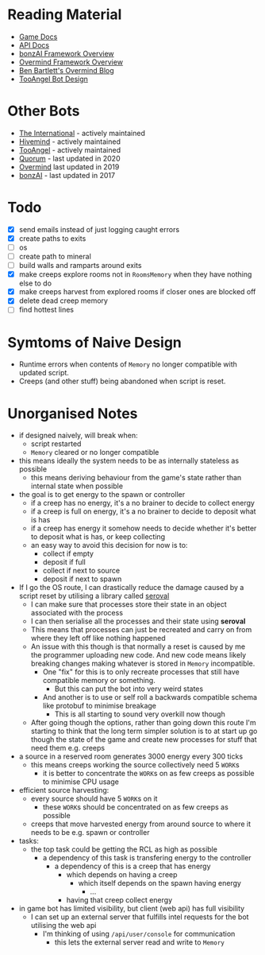 # Reading Material
- [Game Docs](https://docs.screeps.com/)
- [API Docs](https://docs.screeps.com/api/)
- [bonzAI Framework Overview](https://github.com/bonzaiferroni/bonzAI/wiki/Framework-Overview)
- [Overmind Framework Overview](https://github.com/bencbartlett/Overmind/wiki/Framework-overview)
- [Ben Bartlett's Overmind Blog](https://bencbartlett.com/projects/overmind/)
- [TooAngel Bot Design](https://github.com/TooAngel/screeps/blob/master/doc/Design.md)

# Other Bots
- [The International](https://github.com/The-International-Screeps-Bot/The-International-Open-Source) - actively
  maintained
- [Hivemind](https://github.com/Mirroar/hivemind) - actively maintained
- [TooAngel](https://github.com/TooAngel/screeps/) - actively maintained
- [Quorum](https://github.com/ScreepsQuorum/screeps-quorum/) - last updated in 2020
- [Overmind](https://github.com/bencbartlett/overmind) last updated in 2019
- [bonzAI](https://github.com/bonzaiferroni/bonzAI) - last updated in 2017

# Todo
- [x] send emails instead of just logging caught errors
- [x] create paths to exits
- [ ] os
- [ ] create path to mineral
- [ ] build walls and ramparts around exits
- [x] make creeps explore rooms not in `RoomsMemory` when they have nothing else to do
- [x] make creeps harvest from explored rooms if closer ones are blocked off
- [x] delete dead creep memory
- [ ] find hottest lines

# Symtoms of Naive Design
- Runtime errors when contents of `Memory` no longer compatible with updated script.
- Creeps (and other stuff) being abandoned when script is reset.

# Unorganised Notes
- if designed naively, will break when:
  - script restarted
  - `Memory` cleared or no longer compatible
- this means ideally the system needs to be as internally stateless as possible
  - this means deriving behaviour from the game's state rather than internal state when possible
- the goal is to get energy to the spawn or controller
  - if a creep has no energy, it's a no brainer to decide to collect energy
  - if a creep is full on energy, it's a no brainer to decide to deposit what is has
  - if a creep has energy it somehow needs to decide whether it's better to deposit what is has, or keep collecting
  - an easy way to avoid this decision for now is to:
    - collect if empty
    - deposit if full
    - collect if next to source
    - deposit if next to spawn
- If I go the OS route, I can drastically reduce the damage caused by a script reset by utilising a library called
  [seroval](https://www.npmjs.com/package/seroval)
  - I can make sure that processes store their state in an object associated with the process
  - I can then serialise all the processes and their state using **seroval**
  - This means that processes can just be recreated and carry on from where they left off like nothing happened
  - An issue with this though is that normally a reset is caused by me the programmer uploading new code.
    And new code means likely breaking changes making whatever is stored in `Memory` incompatible.
    - One "fix" for this is to only recreate processes that still have compatible memory or something.
      - But this can put the bot into very weird states
    - And another is to use or self roll a backwards compatible schema like protobuf to minimise breakage
      - This is all starting to sound very overkill now though
  - After going though the options, rather than going down this route I'm starting to think that the long term simpler
    solution is to at start up go though the state of the game and create new processes for stuff that need them e.g.
    creeps
- a source in a reserved room generates 3000 energy every 300 ticks
  - this means creeps working the source collectively need 5 `WORK`s
    - it is better to concentrate the `WORK`s on as few creeps as possible to minimise CPU usage
- efficient source harvesting:
  - every source should have 5 `WORK`s on it
    - these `WORK`s should be concentrated on as few creeps as possible
  - creeps that move harvested energy from around source to where it needs to be e.g. spawn or controller
- tasks:
  - the top task could be getting the RCL as high as possible
    - a dependency of this task is transfering energy to the controller
      - a dependency of this is a creep that has energy
        - which depends on having a creep
          - which itself depends on the spawn having energy
            - ...
        - having that creep collect energy
- in game bot has limited visibility, but client (web api) has full visibility
  - I can set up an external server that fulfills intel requests for the bot utilising the web api
    - I'm thinking of using `/api/user/console` for communication
      - this lets the external server read and write to `Memory`
